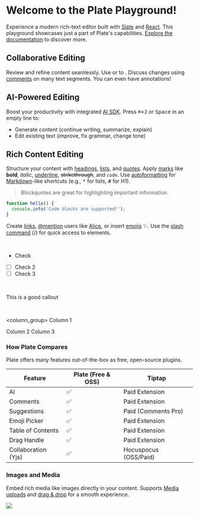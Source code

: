 # Welcome to the Plate Playground!

Experience a modern rich-text editor built with [Slate](https://slatejs.org) and [React](https://reactjs.org). This playground showcases just a part of Plate's capabilities. [Explore the documentation](/docs) to discover more.

## Collaborative Editing

Review and refine content seamlessly. Use [](/docs/suggestion) or to . Discuss changes using [comments](/docs/comment) on many text segments. You can even have  annotations!

## AI-Powered Editing

Boost your productivity with integrated [AI SDK](/docs/ai). Press <kbd>⌘+J</kbd> or <kbd>Space</kbd> in an empty line to:

* Generate content (continue writing, summarize, explain)
* Edit existing text (improve, fix grammar, change tone)

## Rich Content Editing

Structure your content with [headings](/docs/heading), [lists](/docs/list), and [quotes](/docs/blockquote). Apply [marks](/docs/basic-marks) like **bold**, _italic_, <u>underline</u>, ~~strikethrough~~, and `code`. Use [autoformatting](/docs/autoformat) for [Markdown](/docs/markdown)-like shortcuts (e.g., <kbd>\*</kbd>  for lists, <kbd>#</kbd>  for H1).

> Blockquotes are great for highlighting important information.

```javascript
function hello() { 
  console.info('Code blocks are supported!');
}
```

Create [links](/docs/link), [@mention](/docs/mention) users like [Alice](mention:Alice), or insert [emojis](/docs/emoji) ✨. Use the [slash command](/docs/slash-command) (/) for quick access to elements.

​

* Check
* [ ] Check 2
* [ ] Check 3

​

<callout icon="💡">
  This is a good callout
</callout>

​

<column_group>
  <column width="33.333333333333336%">
    Column 1
  </column>

  <column width="33.333333333333336%">
    Column 2
  </column>

  <column width="33.333333333333336%">
    Column 3
  </column>
</column_group>

### How Plate Compares

Plate offers many features out-of-the-box as free, open-source plugins.

| **Feature**         | **Plate (Free & OSS)** | **Tiptap**            |
| ------------------- | ---------------------- | --------------------- |
| AI                  | ✅                      | Paid Extension        |
| Comments            | ✅                      | Paid Extension        |
| Suggestions         | ✅                      | Paid (Comments Pro)   |
| Emoji Picker        | ✅                      | Paid Extension        |
| Table of Contents   | ✅                      | Paid Extension        |
| Drag Handle         | ✅                      | Paid Extension        |
| Collaboration (Yjs) | ✅                      | Hocuspocus (OSS/Paid) |

### Images and Media

Embed rich media like images directly in your content. Supports [Media uploads](/docs/media) and [drag & drop](/docs/dnd) for a smooth experience.

![](https://images.unsplash.com/photo-1712688930249-98e1963af7bd?q=80\&w=600\&auto=format\&fit=crop\&ixlib=rb-4.0.3\&ixid=M3wxMjA3fDB8MHxwaG90by1wYWdlfHx8fGVufDB8fHx8fA%3D%3D)

<file isUpload="true" name="sample.pdf" src="https://s26.q4cdn.com/900411403/files/doc_downloads/test.pdf" />

<audio src="https://samplelib.com/lib/preview/mp3/sample-3s.mp3" />


<metric metricId="123-456-789" />

### Table of Contents

<toc />

​
